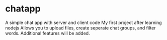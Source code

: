# chatapp
A simple chat app with server and client code
My first project after learning nodejs
Allows you to upload files, create seperate chat groups, and filter words.
Additional features will be added.
